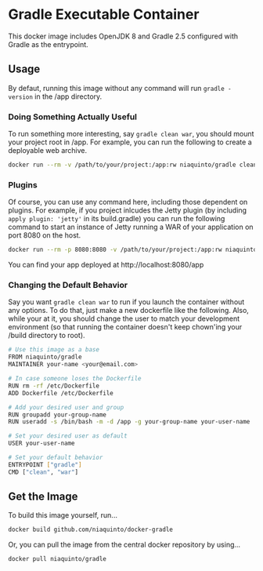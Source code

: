 # Gradle Executable Container

This docker image includes OpenJDK 8 and Gradle 2.5 configured with Gradle as the entrypoint.

## Usage

By defaut, running this image without any command will run `gradle -version` in the /app directory. 

### Doing Something Actually Useful
To run something more interesting, say `gradle clean war`, you should mount your project root in /app. For example, you can run the following to create a deployable web archive.

```bash
docker run --rm -v /path/to/your/project:/app:rw niaquinto/gradle clean war
```

### Plugins
Of course, you can use any command here, including those dependent on plugins. For example, if you project inlcudes the Jetty plugin (by including `apply plugin: 'jetty'` in its build.gradle) you can run the following command to start an instance of Jetty running a WAR of your application on port 8080 on the host.

```bash
docker run --rm -p 8080:8080 -v /path/to/your/project:/app:rw niaquinto/gradle jettyRunWar
```
You can find your app deployed at http://localhost:8080/app

### Changing the Default Behavior
Say you want `gradle clean war` to run if you launch the container without any options. To do that, just make a new dockerfile like the following. Also, while your at it, you should change the user to match your development environment (so that running the container doesn't keep chown'ing your /build directory to root).

```bash
# Use this image as a base
FROM niaquinto/gradle
MAINTAINER your-name <your@email.com>

# In case someone loses the Dockerfile
RUN rm -rf /etc/Dockerfile
ADD Dockerfile /etc/Dockerfile

# Add your desired user and group
RUN groupadd your-group-name
RUN useradd -s /bin/bash -m -d /app -g your-group-name your-user-name

# Set your desired user as default
USER your-user-name

# Set your default behavior
ENTRYPOINT ["gradle"]
CMD ["clean", "war"]
```

## Get the Image

To build this image yourself, run...
 
```bash
docker build github.com/niaquinto/docker-gradle
```

Or, you can pull the image from the central docker repository by using... 

```bash
docker pull niaquinto/gradle
```
